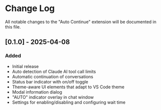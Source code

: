 # Change Log

All notable changes to the "Auto Continue" extension will be documented in this file.

## [0.1.0] - 2025-04-08

### Added
- Initial release
- Auto detection of Claude AI tool call limits
- Automatic continuation of conversations
- Status bar indicator with on/off toggle
- Theme-aware UI elements that adapt to VS Code theme
- Modal information dialog
- "AUTO" indicator overlay in chat window
- Settings for enabling/disabling and configuring wait time 